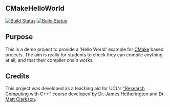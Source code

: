 CMakeHelloWorld
------------------

[![Build Status](https://travis-ci.org/MattClarkson/CMakeHelloWorld.svg?branch=master)](https://travis-ci.org/MattClarkson/CMakeHelloWorld)
[![Build Status](https://ci.appveyor.com/api/projects/status/vt27j5tajc8tsvau/branch/master)](https://ci.appveyor.com/project/MattClarkson/cmakehelloworld)


Purpose
-------

This is a demo project to provide a 'Hello World' example for [CMake](https://cmake.org/) based projects.
The aim is really for students to check they can compile anything at all, and that their compiler chain works.

Credits
-------

This project was developed as a teaching aid for UCL's ["Research Computing with C++"](http://rits.github-pages.ucl.ac.uk/research-computing-with-cpp/)
course developed by [Dr. James Hetherington](http://www.ucl.ac.uk/research-it-services/people/james)
and [Dr. Matt Clarkson](https://iris.ucl.ac.uk/iris/browse/profile?upi=MJCLA42).
